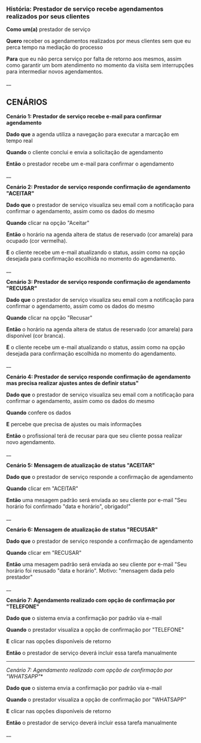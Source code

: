 ### **História: Prestador de serviço recebe agendamentos realizados por seus clientes**

**Como um(a)**  prestador de serviço

**Quero** receber os agendamentos realizados por meus clientes sem que eu perca tempo na mediação do processo

**Para** que eu não perca serviço por falta de retorno aos mesmos, assim como garantir um bom atendimento no momento da visita sem interrupções para intermediar novos agendamentos.

__


## CENÁRIOS

**Cenário 1: Prestador de serviço recebe e-mail para confirmar agendamento**

**Dado que** a agenda utiliza a navegação para executar a marcação em tempo real 

**Quando**   o cliente conclui e envia a solicitação de agendamento

**Então**    o prestador recebe um e-mail para confirmar o agendamento



__

**Cenário 2: Prestador de serviço responde confirmação de agendamento "ACEITAR"**

**Dado que**  o prestador de serviço visualiza seu email com a notificação para confirmar o agendamento, assim como os dados do mesmo

**Quando**   clicar na opção "Aceitar"

**Então**    o horário na agenda altera de status de reservado (cor amarela) para ocupado (cor vermelha).

**E**       o cliente recebe um e-mail atualizando o status, assim como na opção desejada para confirmação escolhida no momento do agendamento.

__

**Cenário 3: Prestador de serviço responde confirmação de agendamento "RECUSAR"**

**Dado que**  o prestador de serviço visualiza seu email com a notificação para confirmar o agendamento, assim como os dados do mesmo

**Quando**   clicar na opção "Recusar"

**Então**   o horário na agenda altera de status de reservado (cor amarela) para disponível (cor branca).

**E**       o cliente recebe um e-mail atualizando o status, assim como na opção desejada para confirmação escolhida no momento do agendamento.

__

**Cenário 4: Prestador de serviço responde confirmação de agendamento mas precisa realizar ajustes antes de definir status"**

**Dado que** o prestador de serviço visualiza seu email com a notificação para confirmar o agendamento, assim como os dados do mesmo

**Quando**   confere os dados 

**E**        percebe que precisa de ajustes ou mais informações

**Então**    o profissional terá de recusar para que seu cliente possa realizar novo agendamento.

__

**Cenário 5: Mensagem de atualização de status "ACEITAR"**

**Dado que** o prestador de serviço responde a confirmação de agendamento

**Quando**   clicar em "ACEITAR"

**Então**    uma mesagem padrão será enviada ao seu cliente por e-mail "Seu horário foi confirmado "data e horário", obrigado!"

__

**Cenário 6: Mensagem de atualização de status "RECUSAR"**

**Dado que** o prestador de serviço responde a confirmação de agendamento

**Quando**   clicar em "RECUSAR"

**Então**    uma mesagem padrão será enviada ao seu cliente por e-mail "Seu horário foi resusado "data e horário". Motivo: "mensagem dada pelo prestador"

__

**Cenário 7: Agendamento realizado com opção de confirmação por "TELEFONE"**

**Dado que** o sistema envia a confirmação por padrão via e-mail

**Quando**  o prestador visualiza a opção de confirmação por "TELEFONE" 

**E**    clicar nas opções disponíveis de retorno

**Então**  o prestador de serviço deverá incluir essa tarefa manualmente

___

*Cenário 7: Agendamento realizado com opção de confirmação por "WHATSAPP"**

**Dado que** o sistema envia a confirmação por padrão via e-mail

**Quando**  o prestador visualiza a opção de confirmação por "WHATSAPP" 

**E**    clicar nas opções disponíveis de retorno

**Então**  o prestador de serviço deverá incluir essa tarefa manualmente

__
